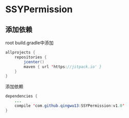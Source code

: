 # SSYPermission
## 添加依赖
root build.gradle中添加<br>
```Java
allprojects {
    repositories {
        jcenter()
        maven { url 'https://jitpack.io' }
    }
}
```
添加依赖
```Java
dependencies {
    ...
    compile 'com.github.qingwu13:SSYPermission:v1.0'
}
```

